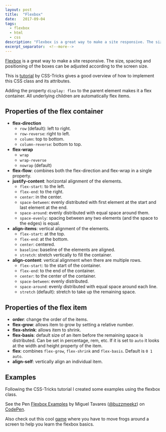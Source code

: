 ```yaml
---
layout: post
title:  "Flexbox"
date:   2017-09-04
tags:
  - flexbox
  - html
  - css
description: "Flexbox is a great way to make a site responsive. The size, spacing and positioning of the boxes can be adjusted according to the screen size."
excerpt_separator:  <!--more-->
---
```

[Flexbox](https://developer.mozilla.org/en-US/docs/Web/CSS/CSS_Flexible_Box_Layout/Using_CSS_flexible_boxes) is a great way to make a site responsive. The size, spacing and positioning of the boxes can be adjusted according to the screen size.

This is [tutorial](https://css-tricks.com/snippets/css/a-guide-to-flexbox/) by CSS-Tricks gives a good overview of how to implement this CSS class and its attributes.

Adding the property `display: flex` to the parent element makes it a flex container. All underlying children are automatically flex items.

## Properties of the flex container
- **flex-direction**
  - `row` (default): left to right.
  - `row-reverse`: right to left.
  - `column`: top to bottom.
  - `column-reverse`: bottom to top.
- **flex-wrap**
  - `wrap`
  - `wrap-reverse`
  - `nowrap` (default)
- **flex-flow**: combines both the flex-direction and flex-wrap in a single property.
- **justify-content**: horizontal alignment of the elements.
  - `flex-start`: to the left.
  - `flex-end`: to the right.
  - `center`: in the center.
  - `space-between`: evenly distributed with first element at the start and last element at the end.
  - `space-around`: evenly distributed with equal space around them.
  - `space-evenly`: spacing between any two elements (and the space to the edges) is equal.
- **align-items**: vertical alignment of the elements.
  - `flex-start`: at the top.
  - `flex-end`: at the bottom.
  - `center`: centered.
  - `baseline`: baseline of the elements are aligned.
  - `stretch`: stretch vertically to fill the container.
- **align-content**: vertical alignment when there are multiple rows.
  - `flex-start`: to the start of the container.
  - `flex-end`: to the end of the container.
  - `center`: to the center of the container.
  - `space-between`: evenly distributed.
  - `space-around`: evenly distributed with equal space around each line.
  - `stretch` (default): stretch to take up the remaining space.

## Properties of the flex item
- **order**: change the order of the items.
- **flex-grow**: allows item to grow by setting a relative number.
- **flex-shrink**: allows item to shrink.
- **flex-basis**: default size of an item before the remaining space is distributed. Can be set in percentage, rem, etc. If it is set to `auto` it looks at the width and height property of the item.
- **flex**: combines `flex-grow`, `flex-shrink` and `flex-basis`. Default is `0 1 auto`.
- **align-self**: vertically align an individual item.

## Examples
Following the CSS-Tricks tutorial I created some examples using the flexbox class.

<p data-height="265" data-theme-id="0" data-slug-hash="jLJdjq" data-default-tab="css,result" data-user="buzzmeekz" data-embed-version="2" data-pen-title="Flexbox Examples" class="codepen">See the Pen <a href="https://codepen.io/buzzmeekz/pen/jLJdjq/">Flexbox Examples</a> by Miguel Tavares (<a href="https://codepen.io/buzzmeekz">@buzzmeekz</a>) on <a href="https://codepen.io">CodePen</a>.</p>
<script async src="https://production-assets.codepen.io/assets/embed/ei.js"></script>


Also check out this cool [game](http://flexboxfroggy.com/) where you have to move frogs around a screen to help you learn the flexbox basics.

